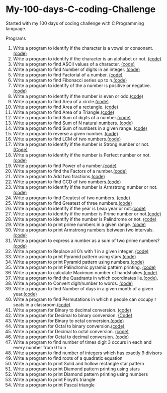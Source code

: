 # My-100-days-C-coding-Challenge
Started with my 100 days of coding challenge with C Programming language.

Programs
1. Write a program to identify if the character is a vowel or consonant. [(code)](https://github.com/Udhays07/My-100-days-C-coding-Challenge/blob/main/Day01.c)
2. Write a program to identify if the character is an alphabet or not. [(code)](https://github.com/Udhays07/My-100-days-C-coding-Challenge/blob/main/Day02.c)
3. Write a program to find ASCII values of a character. [(code)](https://github.com/Udhays07/My-100-days-C-coding-Challenge/blob/main/Day03.c)
4. Write a program to find Number of digits in an integer. [(code)](https://github.com/Udhays07/My-100-days-C-coding-Challenge/blob/main/Day04.c)
5. Write a program to find Factorial of a number. [(code)](https://github.com/Udhays07/My-100-days-C-coding-Challenge/blob/main/Day05.c)
6. Write a program to find Fibonacci series up to n.[(code)](https://github.com/Udhays07/My-100-days-C-coding-Challenge/blob/main/Day06.c)  
7. Write a program to identify of the a number is positive or negative.[(code)](https://github.com/Udhays07/My-100-days-C-coding-Challenge/blob/main/Day07.c)
8. Write a program to identify if the number is even or odd.[(code)](https://github.com/Udhays07/My-100-days-C-coding-Challenge/blob/main/Day08.c)
9. Write a program to find Area of a circle.[(code)](https://github.com/Udhays07/My-100-days-C-coding-Challenge/blob/main/Day09.c) 
10. Write a program to find Area of a rectangle. [(code)](https://github.com/Udhays07/My-100-days-C-coding-Challenge/blob/main/Day10.c)
11. Write a program to find Area of a Triangle.[(code)](https://github.com/Udhays07/My-100-days-C-coding-Challenge/blob/main/Day11.c) 
12. Write a program to find Sum of digits of a number.[(code)](https://github.com/Udhays07/My-100-days-C-coding-Challenge/blob/main/Day12.c)
13. Write a program to find Sum of N natural numbers. [(code)](https://github.com/Udhays07/My-100-days-C-coding-Challenge/blob/main/Day13.c)
14. Write a program to find Sum of numbers in a given range. [(code)](https://github.com/Udhays07/My-100-days-C-coding-Challenge/blob/main/Day14.c)
15. Write a program to reverse a given number. [(code)](https://github.com/Udhays07/My-100-days-C-coding-Challenge/blob/main/Day15.c)
16. Write a program to find LCM of two numbers.[(code)](https://github.com/Udhays07/My-100-days-C-coding-Challenge/blob/main/Day16.c)
17. Write a program to identify if the number is Strong number or not. [(Code)](https://github.com/Udhays07/My-100-days-C-coding-Challenge/blob/main/Day17.c)
18. Write a program to identify if the number is Perfect number or not. [(code)](https://github.com/Udhays07/My-100-days-C-coding-Challenge/blob/main/Day18.c)
19. Write a program to find Power of a number.[(code)](https://github.com/Udhays07/My-100-days-C-coding-Challenge/blob/main/Day19.c)
20. Write a program to find the Factors of a number.[(code)](https://github.com/Udhays07/My-100-days-C-coding-Challenge/blob/main/Day20.c)
21. Write a program to Add two fractions.[(code)](https://github.com/Udhays07/My-100-days-C-coding-Challenge/blob/main/Day21.c)
22. Write a program to find GCD of two numbers.[(code)](https://github.com/Udhays07/My-100-days-C-coding-Challenge/blob/main/Day22.c) 
23. Write a program to identify if the number is Armstrong number or not.[(code)](https://github.com/Udhays07/My-100-days-C-coding-Challenge/blob/main/Day23.c)
24. Write a program to find Greatest of two numbers. [(code)](https://github.com/Udhays07/My-100-days-C-coding-Challenge/blob/main/Day24.c)
25. Write a program to find Greatest of three numbers.[(code)](https://github.com/Udhays07/My-100-days-C-coding-Challenge/blob/main/Day25.c)
26. Write a program to identify if the year is Leap year or not.[(code)](https://github.com/Udhays07/My-100-days-C-coding-Challenge/blob/main/Day26.c) 
27. Write a program to identify if the number is Prime number or not.[(code)](https://github.com/Udhays07/My-100-days-C-coding-Challenge/blob/main/Day27.c) 
28. Write a program to identify if the number is Palindrome or not. [(code)](https://github.com/Udhays07/My-100-days-C-coding-Challenge/blob/main/Day28.c)
29. Write a program to print prime numbers in a given range. [(code)](https://github.com/Udhays07/My-100-days-C-coding-Challenge/blob/main/Day29.c)
30. Write a program to print Armstrong numbers between two intervals. [(code)](https://github.com/Udhays07/My-100-days-C-coding-Challenge/blob/main/Day30.c)
31. Write a program to express a number as a sum of two prime numbers?[(code)](https://github.com/Udhays07/My-100-days-C-coding-Challenge/blob/main/Day31.c)
32. Write a program to Replace all 0’s with 1 in a given integer. [(code)](https://github.com/Udhays07/My-100-days-C-coding-Challenge/blob/main/Day32.c)
33. Write a program to print Pyramid pattern using stars.[(code)](https://github.com/Udhays07/My-100-days-C-coding-Challenge/blob/main/Day33.c)
34. Write a program to print Pyramid pattern using numbers.[(code)](https://github.com/Udhays07/My-100-days-C-coding-Challenge/blob/main/Day34.c)
35. Write a program to print Palindromic pyramid pattern printing. [(code)](https://github.com/Udhays07/My-100-days-C-coding-Challenge/blob/main/Day35.c)
36. Write a program to calculate Maximum number of handshakes.[(code)](https://github.com/Udhays07/My-100-days-C-coding-Challenge/blob/main/Day36.c)
37. Write a program to find the Quadrants in which coordinates lie.[(code)](https://github.com/Udhays07/My-100-days-C-coding-Challenge/blob/main/Day37.c).
38. Write a program to Convert digit/number to words. [(code)](https://github.com/Udhays07/My-100-days-C-coding-Challenge/blob/main/Day38.c)
39. Write a program to find Number of days in a given month of a given year.[(code)](https://github.com/Udhays07/My-100-days-C-coding-Challenge/blob/main/Day39.c)
40. Write a program to find Permutations in which n people can occupy r seats in a classroom.[(code)](https://github.com/Udhays07/My-100-days-C-coding-Challenge/blob/main/Day40.c)
41. Write a program for Binary to decimal conversion. [(code)](https://github.com/Udhays07/My-100-days-C-coding-Challenge/blob/main/Day41.c)
42. Write a program for Decimal to binary conversion. [(Code)](https://github.com/Udhays07/My-100-days-C-coding-Challenge/blob/main/Day42.c)
43. Write a program for Binary to octal conversion.[(code)](https://github.com/Udhays07/My-100-days-C-coding-Challenge/blob/main/Day43.c)
44. Write a program for Octal to binary conversion.[(code)](https://github.com/Udhays07/My-100-days-C-coding-Challenge/blob/main/Day44.c)
45. Write a program for Decimal to octal conversion. [(code)](https://github.com/Udhays07/My-100-days-C-coding-Challenge/blob/main/Day46.c)
46. Write a program for Octal to decimal conversion. [(code)](https://github.com/Udhays07/My-100-days-C-coding-Challenge/blob/main/Day46.c)
47. Write a program to find number of times digit 3 occurs in each and every number from 0 to n
48. Write a program to find number of integers which has exactly 9 divisors
49. Write a program to find roots of a quadratic equation
50. Write a program to print Solid and hollow rectangle star pattern
51. Write a program to print Diamond pattern printing using stars
52. Write a program to print Diamond pattern printing using numbers
53. Write a program to print Floyd’s triangle
54. Write a program to print Pascal triangle
